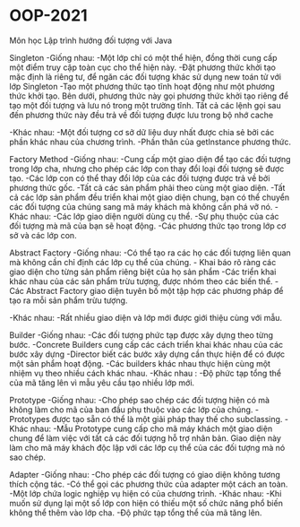 # OOP-2021
Môn học Lập trình hướng đối tượng với Java

Singleton 
-Giống nhau:
	-Một lớp chỉ có một thể hiện, đồng thời cung cấp một điểm truy cập toàn cục cho thể hiện này.
	-Đặt phương thức khởi tạo mặc định là riêng tư, để ngăn các đối tượng khác sử dụng new toán tử với lớp Singleton
	-Tạo một phương thức tạo tĩnh hoạt động như một phương thức khởi tạo. Bên dưới, phương thức này gọi phương thức khởi tạo riêng để tạo một đối tượng và lưu nó trong một trường tĩnh. Tất cả các lệnh gọi sau đến phương thức này đều trả về đối tượng được lưu trong bộ nhớ cache

-Khác nhau:
	-Một đối tượng cơ sở dữ liệu duy nhất được chia sẻ bởi các phần khác nhau của chương trình.
	-Phần thân của getInstance phương thức.

Factory Method
-Giống nhau:
	-Cung cấp một giao diện để tạo các đối tượng trong lớp cha, nhưng cho phép các lớp con thay đổi loại đối tượng sẽ được tạo.
	-Các lớp con có thể thay đổi lớp của các đối tượng được trả về bởi phương thức gốc.
	-Tất cả các sản phẩm phải theo cùng một giao diện.
	-Tất cả các lớp sản phẩm đều triển khai một giao diện chung, bạn có thể chuyển các đối tượng của chúng sang mã máy khách mà không cần phá vỡ nó.
-Khác nhau:
	-Các lớp giao diện người dùng cụ thể.
	-Sự phụ thuộc của các đối tượng mà mã của bạn sẽ hoạt động.
	-Các phương thức tạo trong lớp cơ sở và các lớp con.

Abstract Factory
-Giống nhau:
	-Có thể tạo ra các họ các đối tượng liên quan mà không cần chỉ định các lớp cụ thể của chúng.
	- Khai báo rõ ràng các giao diện cho từng sản phẩm riêng biệt của họ sản phẩm
	-Các triển khai khác nhau của các sản phẩm trừu tượng, được nhóm theo các biến thể.
	-Các Abstract Factory giao diện tuyên bố một tập hợp các phương pháp để tạo ra mỗi sản phẩm trừu tượng.

-Khác nhau:
	-Rất nhiều giao diện và lớp mới được giới thiệu cùng với mẫu.


Builder
-Giống nhau:
	-Các đối tượng phức tạp được xây dựng theo từng bước.
	-Concrete Builders cung cấp các cách triển khai khác nhau của các bước xây dựng
	-Director biết các bước xây dựng cần thực hiện để có được một sản phẩm hoạt động.
	-Các builders khác nhau thực hiện cùng một nhiệm vụ theo nhiều cách khác nhau.
-Khác nhau :
	-Độ phức tạp tổng thể của mã tăng lên vì mẫu yêu cầu tạo nhiều lớp mới.

Prototype
-Giống nhau:
	-Cho phép sao chép các đối tượng hiện có mà không làm cho mã của ban đầu phụ thuộc vào các lớp của chúng.
	-Prototypes được tạo sẵn có thể là một giải pháp thay thế cho subclassing.
-Khác nhau:
	-Mẫu Prototype cung cấp cho mã máy khách một giao diện chung để làm việc với tất cả các đối tượng hỗ trợ nhân bản. Giao diện này làm cho mã máy khách độc lập với các lớp cụ thể của các đối tượng mà nó sao chép.

Adapter
-Giống nhau:
	-Cho phép các đối tượng có giao diện không tương thích cộng tác.
	-Có thể gọi các phương thức của adapter một cách an toàn.
	-Một lớp chứa logic nghiệp vụ hiện có của chương trình.
-Khác nhau:
	-Khi muốn sử dụng lại một số lớp con hiện có thiếu một số chức năng phổ biến không thể thêm vào lớp cha.
	-Độ phức tạp tổng thể của mã tăng lên.
